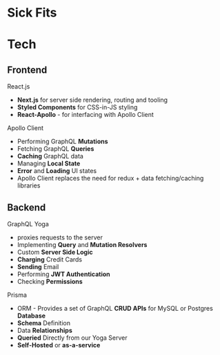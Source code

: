 # Sick Fits

# Tech

## Frontend

React.js

- **Next.js** for server side rendering, routing and tooling
- **Styled Components** for CSS-in-JS styling
- **React-Apollo** - for interfacing with Apollo Client

Apollo Client

- Performing GraphQL **Mutations**
- Fetching GraphQL **Queries**
- **Caching** GraphQL data
- Managing **Local State**
- **Error** and **Loading** UI states
- Apollo Client replaces the need for redux + data fetching/caching libraries

## Backend

GraphQL Yoga

- proxies requests to the server
- Implementing **Query** and **Mutation Resolvers**
- Custom **Server Side Logic**
- **Charging** Credit Cards
- **Sending** Email
- Performing **JWT Authentication**
- Checking **Permissions**

Prisma

- ORM - Provides a set of GraphQL **CRUD APIs** for MySQL or Postgres **Database**
- **Schema** Definition
- Data **Relationships**
- **Queried** Directly from our Yoga Server
- **Self-Hosted** or **as-a-service**
